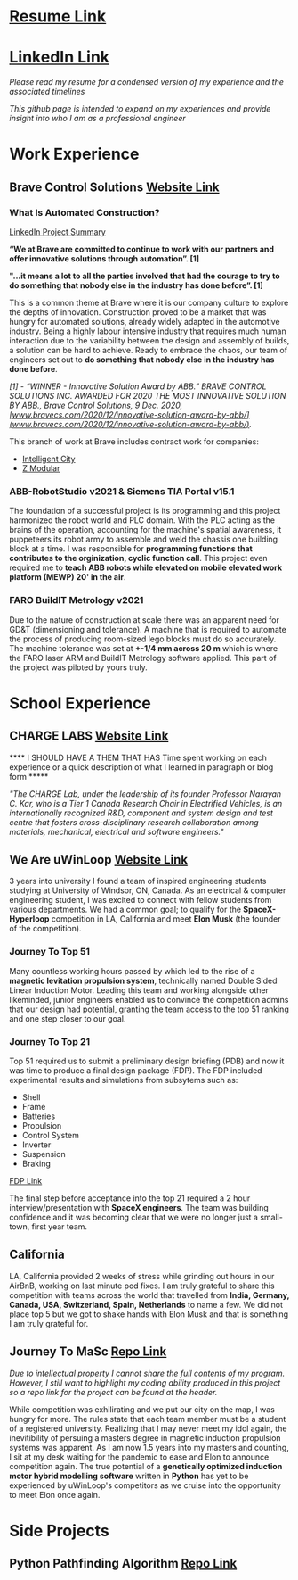 # [Resume Link](https://github.com/MichaelThamm/MichaelThamm.github.io/blob/main/Resume_MikeThamm.pdf)
# [LinkedIn Link](https://www.linkedin.com/in/michael-thamm-a0b127134/)

_Please read my resume for a condensed version of my experience and the associated timelines_

_This github page is intended to expand on my experiences and provide insight into who I am as a professional engineer_

# Work Experience

## Brave Control Solutions [Website Link](https://www.bravecs.com/)

### What Is Automated Construction?

[LinkedIn Project Summary](https://www.linkedin.com/posts/brave-control-solutions_transforming-the-construction-industry-abb-activity-6811664821377998848-r5mn)

**“We at Brave are committed to continue to work with our partners and offer innovative solutions through automation”. [1]**

**"...it means a lot to all the parties involved that had the courage to try to do something that nobody else in the industry has done before”. [1]**

This is a common theme at Brave where it is our company culture to explore the depths of innovation. Construction proved to be a market that was hungry for automated solutions, already widely adapted in the automotive industry. Being a highly labour intensive industry that requires much human interaction due to the variability between the design and assembly of builds, a solution can be hard to achieve. Ready to embrace the chaos, our team of engineers set out to **do something that nobody else in the industry has done before**.

*[1] - “WINNER - Innovative Solution Award by ABB.” BRAVE CONTROL SOLUTIONS INC. AWARDED FOR 2020 THE MOST INNOVATIVE SOLUTION BY ABB., Brave Control Solutions, 9 Dec. 2020, [www.bravecs.com/2020/12/innovative-solution-award-by-abb/](www.bravecs.com/2020/12/innovative-solution-award-by-abb/).*

This branch of work at Brave includes contract work for companies:

* [Intelligent City](https://intelligent-city.com/)
* [Z Modular](https://www.z-modular.com/)

### ABB-RobotStudio v2021 & Siemens TIA Portal v15.1

The foundation of a successful project is its programming and this project harmonized the robot world and PLC domain. With the PLC acting as the brains of the operation, accounting for the machine's spatial awareness, it puppeteers its robot army to assemble and weld the chassis one building block at a time. I was responsible for **programming functions that contributes to the orginization, cyclic function call**. This project even required me to **teach ABB robots while elevated on mobile elevated work platform (MEWP) 20' in the air**.

### FARO BuildIT Metrology v2021

Due to the nature of construction at scale there was an apparent need for GD&T (dimensioning and tolerance). A machine that is required to automate the process of producing room-sized lego blocks must do so accurately. The machine tolerance was set at **+-1/4 mm across 20 m** which is where the FARO laser ARM and BuildIT Metrology software applied. This part of the project was piloted by yours truly.

# School Experience

## CHARGE LABS [Website Link](https://chargelabs.ca/)

**** I SHOULD HAVE A THEM THAT HAS Time spent working on each experience or a quick description of what I learned in paragraph or blog form *****

_"The CHARGE Lab, under the leadership of its founder Professor Narayan C. Kar, who is a Tier 1 Canada Research Chair in Electrified Vehicles, is an internationally recognized R&D, component and system design and test centre that fosters cross-disciplinary research collaboration among materials, mechanical, electrical and software engineers."_

## We Are uWinLoop [Website Link](https://www.uwinloop.ca/)

3 years into university I found a team of inspired engineering students studying at University of Windsor, ON, Canada. As an electrical & computer engineering student, I was excited to connect with fellow students from various departments. We had a common goal; to qualify for the **SpaceX-Hyperloop** competition in LA, California and meet **Elon Musk** (the founder of the competition).

### Journey To Top 51

Many countless working hours passed by which led to the rise of a **magnetic levitation propulsion system**, technically named Double Sided Linear Induction Motor. Leading this team and working alongside other likeminded, junior engineers enabled us to convince the competition admins that our design had potential, granting the team access to the top 51 ranking and one step closer to our goal.

### Journey To Top 21

Top 51 required us to submit a preliminary design briefing (PDB) and now it was time to produce a final design package (FDP). The FDP included experimental results and simulations from subsytems such as:

* Shell
* Frame
* Batteries
* Propulsion
* Control System
* Inverter
* Suspension
* Braking 

[FDP Link](https://github.com/MichaelThamm/SpaceX-HyperloopCompetition/blob/gh-pages/FDP.pdf)

The final step before acceptance into the top 21 required a 2 hour interview/presentation with **SpaceX engineers**. The team was building confidence and it was becoming clear that we were no longer just a small-town, first year team.

## California

LA, California provided 2 weeks of stress while grinding out hours in our AirBnB, working on last minute pod fixes. I am truly grateful to share this competition with teams across the world that travelled from **India, Germany, Canada, USA, Switzerland, Spain, Netherlands** to name a few. We did not place top 5 but we got to shake hands with Elon Musk and that is something I am truly grateful for.

## Journey To MaSc [Repo Link](https://github.com/MichaelThamm/MaSc-LinearInductionMotorGeneticOptimization)

_Due to intellectual property I cannot share the full contents of my program. However, I still want to highlight my coding ability produced in this project so a repo link for the project can be found at the header._

While competition was exhilirating and we put our city on the map, I was hungry for more. The rules state that each team member must be a student of a registered university. Realizing that I may never meet my idol again, the inevitibility of persuing a masters degree in magnetic induction propulsion systems was apparent. As I am now 1.5 years into my masters and counting, I sit at my desk waiting for the pandemic to ease and Elon to announce competition again. The true potential of a **genetically optimized induction motor hybrid modelling software** written in **Python** has yet to be experienced by uWinLoop's competitors as we cruise into the opportunity to meet Elon once again. 

# Side Projects

## Python Pathfinding Algorithm [Repo Link](https://github.com/MichaelThamm/Python-Pathfinding)
